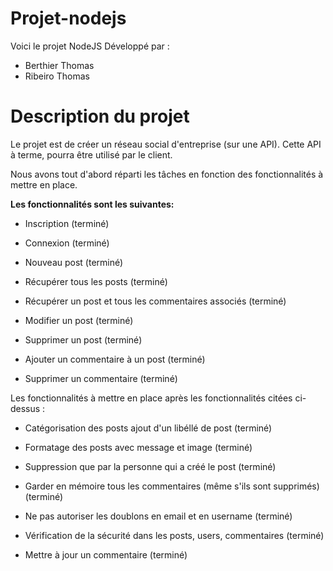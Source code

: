 # Projet-nodejs

Voici le projet NodeJS
Développé par :
- Berthier Thomas
- Ribeiro Thomas

# Description du projet
Le projet est de créer un réseau social d'entreprise (sur une API).
Cette API à terme, pourra être utilisé par le client.

Nous avons tout d'abord réparti les tâches en fonction des fonctionnalités à mettre en place.

__Les fonctionnalités sont les suivantes:__
- Inscription (terminé)
- Connexion (terminé)

- Nouveau post (terminé)
- Récupérer tous les posts (terminé)
- Récupérer un post et tous les commentaires associés (terminé)
- Modifier un post (terminé)
- Supprimer un post (terminé)

- Ajouter un commentaire à un post (terminé)
- Supprimer un commentaire (terminé)

Les fonctionnalités à mettre en place après les fonctionnalités citées ci-dessus :
- Catégorisation des posts ajout d'un libéllé de post (terminé)
- Formatage des posts avec message et image (terminé)

- Suppression que par la personne qui a créé le post (terminé)

- Garder en mémoire tous les commentaires (même s'ils sont supprimés) (terminé)
- Ne pas autoriser les doublons en email et en username (terminé)

- Vérification de la sécurité dans les posts, users, commentaires (terminé)

- Mettre à jour un commentaire (terminé)